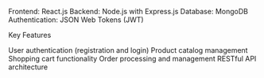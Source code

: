 

Frontend: React.js
Backend: Node.js with Express.js
Database: MongoDB
Authentication: JSON Web Tokens (JWT)

Key Features

User authentication (registration and login)
Product catalog management
Shopping cart functionality
Order processing and management
RESTful API architecture
